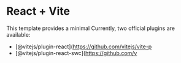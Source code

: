 # React + Vite

This template provides a minimal 
Currently, two official plugins are available:

- [@vitejs/plugin-react](https://github.com/vitejs/vite-p
- [@vitejs/plugin-react-swc](https://github.com/v
